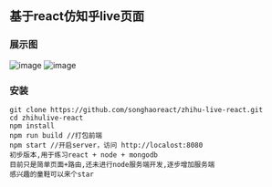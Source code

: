## 基于react仿知乎live页面
### 展示图
![image](https://github.com/songhaoreact/zhihu-live-react/blob/master/screenshots/react%20spa1.png?raw=true)
![image](https://github.com/songhaoreact/zhihu-live-react/blob/master/screenshots/react%20spa2.png?raw=true)
### 安装

```
git clone https://github.com/songhaoreact/zhihu-live-react.git
cd zhihulive-react
npm install
npm run build //打包前端
npm start //开启server，访问 http://localost:8080
初步版本,用于练习react + node + mongodb
目前只是简单页面+路由,还未进行node服务端开发,逐步增加服务端
感兴趣的童鞋可以来个star
